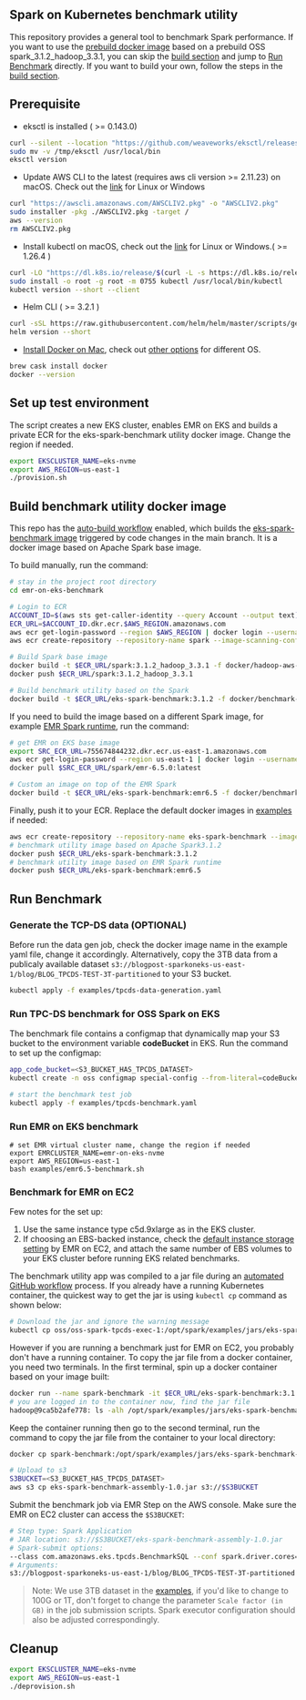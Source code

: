 ## Spark on Kubernetes benchmark utility

This repository provides a general tool to benchmark Spark performance.
If you want to use the [prebuild docker image](https://github.com/aws-samples/emr-on-eks-benchmark/pkgs/container/emr-on-eks-benchmark) based on a prebuild OSS spark_3.1.2_hadoop_3.3.1, you can skip the [build section](#Build-benchmark-utility-docker-image) and jump to [Run Benchmark](#Run-Benchmark) directly. If you want to build your own, follow the steps in the [build section](#Build-benchmark-utility-docker-image).

## Prerequisite

- eksctl is installed ( >= 0.143.0)
```bash
curl --silent --location "https://github.com/weaveworks/eksctl/releases/latest/download/eksctl_$(uname -s)_amd64.tar.gz" | tar xz -C /tmp
sudo mv -v /tmp/eksctl /usr/local/bin
eksctl version
```
- Update AWS CLI to the latest (requires aws cli version >= 2.11.23) on macOS. Check out the [link](https://docs.aws.amazon.com/cli/latest/userguide/getting-started-install.html) for Linux or Windows
```bash
curl "https://awscli.amazonaws.com/AWSCLIV2.pkg" -o "AWSCLIV2.pkg"
sudo installer -pkg ./AWSCLIV2.pkg -target /
aws --version
rm AWSCLIV2.pkg
```
- Install kubectl on macOS, check out the [link](https://kubernetes.io/docs/tasks/tools/install-kubectl-linux/) for Linux or Windows.( >= 1.26.4 )
```bash
curl -LO "https://dl.k8s.io/release/$(curl -L -s https://dl.k8s.io/release/stable.txt)/bin/linux/amd64/kubectl"
sudo install -o root -g root -m 0755 kubectl /usr/local/bin/kubectl
kubectl version --short --client
```
- Helm CLI ( >= 3.2.1 )
```bash
curl -sSL https://raw.githubusercontent.com/helm/helm/master/scripts/get-helm-3 | bash
helm version --short
```
- [Install Docker on Mac](https://docs.docker.com/desktop/mac/install/), check out [other options](https://docs.docker.com/desktop/#download-and-install) for different OS.
```bash
brew cask install docker
docker --version
```

## Set up test environment

The script creates a new EKS cluster, enables EMR on EKS and builds a private ECR for the eks-spark-benchmark utility docker image. Change the region if needed.
```bash
export EKSCLUSTER_NAME=eks-nvme
export AWS_REGION=us-east-1
./provision.sh
```
## Build benchmark utility docker image

This repo has the [auto-build workflow](./.github/workflows/relase-package.yaml) enabled, which builds the [eks-spark-benchmark image](https://github.com/aws-samples/emr-on-eks-benchmark/pkgs/container/eks-spark-benchmark) triggered by code changes in the main branch. It is a docker image based on Apache Spark base image.

To build manually, run the command:
```bash
# stay in the project root directory
cd emr-on-eks-benchmark

# Login to ECR
ACCOUNT_ID=$(aws sts get-caller-identity --query Account --output text)
ECR_URL=$ACCOUNT_ID.dkr.ecr.$AWS_REGION.amazonaws.com
aws ecr get-login-password --region $AWS_REGION | docker login --username AWS --password-stdin $ECR_URL
aws ecr create-repository --repository-name spark --image-scanning-configuration scanOnPush=true

# Build Spark base image
docker build -t $ECR_URL/spark:3.1.2_hadoop_3.3.1 -f docker/hadoop-aws-3.3.1/Dockerfile --build-arg HADOOP_VERSION=3.3.1 --build-arg SPARK_VERSION=3.1.2 .
docker push $ECR_URL/spark:3.1.2_hadoop_3.3.1

# Build benchmark utility based on the Spark
docker build -t $ECR_URL/eks-spark-benchmark:3.1.2 -f docker/benchmark-util/Dockerfile --build-arg SPARK_BASE_IMAGE=$ECR_URL/spark:3.1.2_hadoop_3.3.1 .
```

If you need to build the image based on a different Spark image, for example [EMR Spark runtime](https://docs.aws.amazon.com/emr/latest/EMR-on-EKS-DevelopmentGuide/docker-custom-images-tag.html), run the command:
```bash
# get EMR on EKS base image
export SRC_ECR_URL=755674844232.dkr.ecr.us-east-1.amazonaws.com
aws ecr get-login-password --region us-east-1 | docker login --username AWS --password-stdin $SRC_ECR_URL
docker pull $SRC_ECR_URL/spark/emr-6.5.0:latest

# Custom an image on top of the EMR Spark
docker build -t $ECR_URL/eks-spark-benchmark:emr6.5 -f docker/benchmark-util/Dockerfile --build-arg SPARK_BASE_IMAGE=$SRC_ECR_URL/spark/emr-6.5.0:latest .
```

Finally, push it to your ECR. Replace the default docker images in [examples](./examples) if needed:
```bash
aws ecr create-repository --repository-name eks-spark-benchmark --image-scanning-configuration scanOnPush=true
# benchmark utility image based on Apache Spark3.1.2
docker push $ECR_URL/eks-spark-benchmark:3.1.2
# benchmark utility image based on EMR Spark runtime
docker push $ECR_URL/eks-spark-benchmark:emr6.5
```

## Run Benchmark
### Generate the TCP-DS data (OPTIONAL)
Before run the data gen job, check the docker image name in the example yaml file, change it accordingly. Alternatively, copy the 3TB data from a publicaly available dataset `s3://blogpost-sparkoneks-us-east-1/blog/BLOG_TPCDS-TEST-3T-partitioned` to your S3 bucket.

```bash
kubectl apply -f examples/tpcds-data-generation.yaml
```

### Run TPC-DS benchmark for OSS Spark on EKS

The benchmark file contains a configmap that dynamically map your S3 bucket to the environment variable **codeBucket** in EKS. Run the command to set up the configmap:
```bash
app_code_bucket=<S3_BUCKET_HAS_TPCDS_DATASET>
kubectl create -n oss configmap special-config --from-literal=codeBucket=$app_code_bucket

# start the benchmark test job
kubectl apply -f examples/tpcds-benchmark.yaml
```

### Run EMR on EKS benchmark
```shell
# set EMR virtual cluster name, change the region if needed
export EMRCLUSTER_NAME=emr-on-eks-nvme
export AWS_REGION=us-east-1
bash examples/emr6.5-benchmark.sh
```
### Benchmark for EMR on EC2
Few notes for the set up:
1. Use the same instance type c5d.9xlarge as in the EKS cluster.
2. If choosing an EBS-backed instance, check the [default instance storage setting](https://docs.aws.amazon.com/emr/latest/ManagementGuide/emr-plan-storage.html) by EMR on EC2, and attach the same number of EBS volumes to your EKS cluster before running EKS related benchmarks.

The benchmark utility app was compiled to a jar file during an [automated GitHub workflow](https://github.com/aws-samples/emr-on-eks-benchmark/actions/workflows/relase-package.yaml) process. If you already have a running Kubernetes container, the quickest way to get the jar is using `kubectl cp` command as shown below:
```bash
# Download the jar and ignore the warning message
kubectl cp oss/oss-spark-tpcds-exec-1:/opt/spark/examples/jars/eks-spark-benchmark-assembly-1.0.jar eks-spark-benchmark-assembly-1.0.jar
```

However if you are running a benchmark just for EMR on EC2, you probably don\'t have a running container. To copy the jar file from a docker container, you need two terminals. In the first terminal, spin up a docker container based on your image built:
```bash
docker run --name spark-benchmark -it $ECR_URL/eks-spark-benchmark:3.1.2 bash
# you are logged in to the container now, find the jar file
hadoop@9ca5b2afe778: ls -alh /opt/spark/examples/jars/eks-spark-benchmark-assembly-1.0.jar
```
Keep the container running then go to the second terminal, run the command to copy the jar file from the container to your local directory:
```bash
docker cp spark-benchmark:/opt/spark/examples/jars/eks-spark-benchmark-assembly-1.0.jar .

# Upload to s3
S3BUCKET=<S3_BUCKET_HAS_TPCDS_DATASET>
aws s3 cp eks-spark-benchmark-assembly-1.0.jar s3://$S3BUCKET
```

Submit the benchmark job via EMR Step on the AWS console. Make sure the EMR on EC2 cluster can access the `$S3BUCKET`:
```bash
# Step type: Spark Application
# JAR location: s3://$S3BUCKET/eks-spark-benchmark-assembly-1.0.jar
# Spark-submit options:
--class com.amazonaws.eks.tpcds.BenchmarkSQL --conf spark.driver.cores=4 --conf spark.driver.memory=5g --conf spark.executor.cores=4 --conf spark.executor.memory=6g --conf spark.executor.instances=47 --conf spark.network.timeout=2000 --conf spark.executor.heartbeatInterval="300s" --conf spark.executor.memoryOverhead=2G --conf spark.driver.memoryOverhead=1000 --conf spark.dynamicAllocation.enabled=false --conf spark.shuffle.service.enabled=false
# Arguments:
s3://blogpost-sparkoneks-us-east-1/blog/BLOG_TPCDS-TEST-3T-partitioned s3://$S3BUCKET/EMRONEC2_TPCDS-TEST-3T-RESULT /opt/tpcds-kit/tools parquet 3000 1 false q1-v2.4,q10-v2.4,q11-v2.4,q12-v2.4,q13-v2.4,q14a-v2.4,q14b-v2.4,q15-v2.4,q16-v2.4,q17-v2.4,q18-v2.4,q19-v2.4,q2-v2.4,q20-v2.4,q21-v2.4,q22-v2.4,q23a-v2.4,q23b-v2.4,q24a-v2.4,q24b-v2.4,q25-v2.4,q26-v2.4,q27-v2.4,q28-v2.4,q29-v2.4,q3-v2.4,q30-v2.4,q31-v2.4,q32-v2.4,q33-v2.4,q34-v2.4,q35-v2.4,q36-v2.4,q37-v2.4,q38-v2.4,q39a-v2.4,q39b-v2.4,q4-v2.4,q40-v2.4,q41-v2.4,q42-v2.4,q43-v2.4,q44-v2.4,q45-v2.4,q46-v2.4,q47-v2.4,q48-v2.4,q49-v2.4,q5-v2.4,q50-v2.4,q51-v2.4,q52-v2.4,q53-v2.4,q54-v2.4,q55-v2.4,q56-v2.4,q57-v2.4,q58-v2.4,q59-v2.4,q6-v2.4,q60-v2.4,q61-v2.4,q62-v2.4,q63-v2.4,q64-v2.4,q65-v2.4,q66-v2.4,q67-v2.4,q68-v2.4,q69-v2.4,q7-v2.4,q70-v2.4,q71-v2.4,q72-v2.4,q73-v2.4,q74-v2.4,q75-v2.4,q76-v2.4,q77-v2.4,q78-v2.4,q79-v2.4,q8-v2.4,q80-v2.4,q81-v2.4,q82-v2.4,q83-v2.4,q84-v2.4,q85-v2.4,q86-v2.4,q87-v2.4,q88-v2.4,q89-v2.4,q9-v2.4,q90-v2.4,q91-v2.4,q92-v2.4,q93-v2.4,q94-v2.4,q95-v2.4,q96-v2.4,q97-v2.4,q98-v2.4,q99-v2.4,ss_max-v2.4 true

```

> Note: We use 3TB dataset in the [examples](./examples), if you'd like to change to 100G or 1T, don't forget to change the parameter `Scale factor (in GB)` in the job submission scripts. Spark executor configuration should also be adjusted correspondingly.

## Cleanup
```bash
export EKSCLUSTER_NAME=eks-nvme
export AWS_REGION=us-east-1
./deprovision.sh
```
